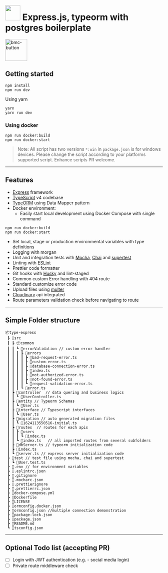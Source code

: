 # <img src="https://user-images.githubusercontent.com/30167802/124656006-43592400-debe-11eb-9227-4a69353029c7.png" width="48"> Express.js, typeorm with postgres boilerplate
[<img height="70" alt="bmc-button" src="https://user-images.githubusercontent.com/30167802/128463422-7872c236-95a4-437f-8c9e-d008ab415b8f.png">](https://www.buymeacoffee.com/nileshkant)
## Getting started

```
npm install
npm run dev
```

Using yarn

```
yarn
yarn run dev
```

### Using docker

```
npm run docker:build
npm run docker:start
```

> Note: All script has two versions `*:win` in `package.json` is for windows devices. Please change the script according to your platforms supported script. Enhance scripts PR welcome.

---

## Features

- [Express](https://expressjs.com/) framework
- [TypeScript](https://www.typescriptlang.org/) v4 codebase
- [TypeORM](https://typeorm.io/#/) using Data Mapper pattern
- Docker environment:
  - Easily start local development using Docker Compose with single command

```
npm run docker:build
npm run docker:start
```

- Set local, stage or production environmental variables with type definitions
- Logging with morgan
- Unit and integration tests with [Mocha](https://mochajs.org/), [Chai](https://www.chaijs.com/) and [supertest](https://github.com/visionmedia/supertest)
- Linting with [ESLint](https://eslint.org/)
- Prettier code formatter
- Git hooks with [Husky](https://typicode.github.io/husky/#/) and lint-staged
- Common custom Error handling with 404 route
- Standard customize error code
- Upload files using [multer](https://www.npmjs.com/package/multer)
- [Cloudinary](https://cloudinary.com/) api integrated
- Route parameters validation check before navigating to route

---

## Simple Folder structure

```
📦type-express
 ┣ 📂src
 ┃ ┣ 📦common
 ┃ ┃ ┗ 📂errorValidation // custom error handler
 ┃ ┃ ┃ ┣ 📂errors
 ┃ ┃ ┃ ┃ ┣ 📜bad-request-error.ts
 ┃ ┃ ┃ ┃ ┣ 📜custom-error.ts
 ┃ ┃ ┃ ┃ ┣ 📜database-connection-error.ts
 ┃ ┃ ┃ ┃ ┣ 📜index.ts
 ┃ ┃ ┃ ┃ ┣ 📜not-authorized-error.ts
 ┃ ┃ ┃ ┃ ┣ 📜not-found-error.ts
 ┃ ┃ ┃ ┃ ┗ 📜request-validation-error.ts
 ┃ ┃ ┃ ┗ 📜error.ts
 ┃ ┣ 📂controller  // data quering and business logics
 ┃ ┃ ┗ 📜UserController.ts
 ┃ ┣ 📂entity // Typeorm Schemas
 ┃ ┃ ┗ 📜User.ts
 ┃ ┣ 📂interface // Typescript interfaces
 ┃ ┃ ┗ 📜User.ts
 ┃ ┣ 📂migration // auto generated migration files
 ┃ ┃ ┗ 📜1624113550516-initial.ts
 ┃ ┣ 📂routes  // routes for each apis
 ┃ ┃ ┣ 📂users
 ┃ ┃ ┃ ┗ 📜index.ts
 ┃ ┃ ┗ 📜index.ts   // all imported routes from several subfolders
 ┃ ┣ 📜dbServer.ts // typeorm initialization code
 ┃ ┣ 📜index.ts
 ┃ ┗ 📜server.ts // express server initialization code
 ┣ 📂test // test file using mocha, chai and supertest
 ┃ ┗ 📜User.test.ts
 ┣ 📜.env // for environment variables
 ┣ 📜.eslintrc.json
 ┣ 📜.gitignore
 ┣ 📜.mocharc.json
 ┣ 📜.prettierignore
 ┣ 📜.prettierrc.json
 ┣ 📜docker-compose.yml
 ┣ 📜Dockerfile
 ┣ 📜LICENSE
 ┣ 📜ormconfig.docker.json
 ┣ 📜ormconfig.json //multiple connection demonstration
 ┣ 📜package-lock.json
 ┣ 📜package.json
 ┣ 📜README.md
 ┗ 📜tsconfig.json
```

---

## Optional Todo list (accepting PR)

- [ ] Login with JWT authentication (e.g. - social media login)
- [ ] Private route middleware check
